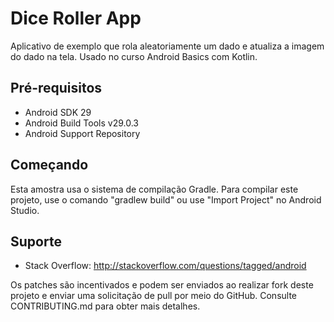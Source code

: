 
Dice Roller App
=======================

Aplicativo de exemplo que rola aleatoriamente um dado e atualiza a imagem do dado na tela. Usado no curso Android Basics com Kotlin.

Pré-requisitos
--------------

- Android SDK 29
- Android Build Tools v29.0.3
- Android Support Repository

Começando
---------------

Esta amostra usa o sistema de compilação Gradle. Para compilar este projeto,
use o comando "gradlew build" ou use "Import Project" no Android Studio.

Suporte
-------

- Stack Overflow: http://stackoverflow.com/questions/tagged/android

Os patches são incentivados e podem ser enviados ao realizar fork deste projeto e 
enviar uma solicitação de pull por meio do GitHub. Consulte CONTRIBUTING.md para obter mais detalhes.
